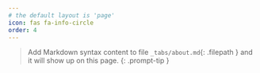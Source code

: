 ```yaml
---
# the default layout is 'page'
icon: fas fa-info-circle
order: 4
---
```




> Add Markdown syntax content to file `_tabs/about.md`{: .filepath } and it will show up on this page.
{: .prompt-tip }
